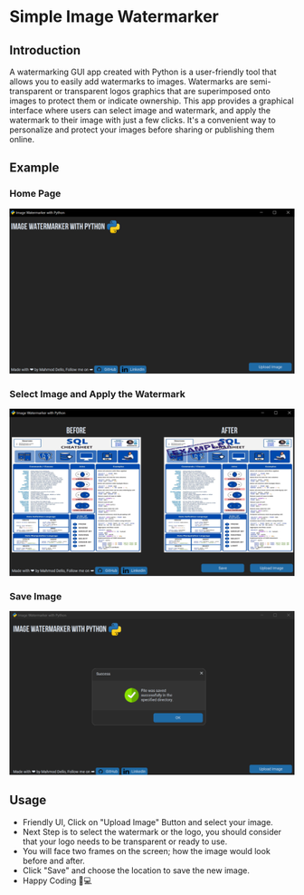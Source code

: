 # Simple Image Watermarker 

## Introduction
A watermarking GUI app created with Python is a user-friendly tool that allows you to easily add watermarks to images. 
Watermarks are semi-transparent or transparent logos graphics that are superimposed onto images to protect them or indicate ownership. 
This app provides a graphical interface where users can select image and watermark, and apply the watermark to their image with just a few clicks. 
It's a convenient way to personalize and protect your images before sharing or publishing them online.

## Example
### Home Page
<img src="./example_photos/home_01.png">

### Select Image and Apply the Watermark
<img src="./example_photos/before_after_02.png">

### Save Image

<img src="./example_photos/saved_03.png">

## Usage
* Friendly UI, Click on "Upload Image" Button and select your image.
* Next Step is to select the watermark or the logo, you should consider that your logo needs to be transparent or ready to use.
* You will face two frames on the screen; how the image would look before and after.
* Click "Save" and choose the location to save the new image.
* Happy Coding 🎉💻